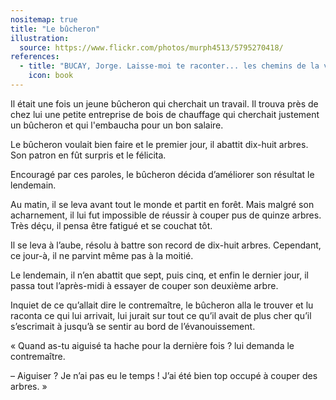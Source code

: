```yaml
---
nositemap: true
title: "Le bûcheron"
illustration:
  source: https://www.flickr.com/photos/murph4513/5795270418/
references:
  - title: "BUCAY, Jorge. Laisse-moi te raconter... les chemins de la vie. Poche. Pocket, 2011. ISBN: 978-2266211338"
    icon: book
---
```


Il était une fois un jeune bûcheron qui cherchait un travail. Il trouva près de chez lui une petite entreprise de bois
de chauffage qui cherchait justement un bûcheron et qui l'embaucha pour un bon salaire.

Le bûcheron voulait bien faire et le premier jour, il abattit dix-huit arbres. Son patron en fût surpris et le félicita.

Encouragé par ces paroles, le bûcheron décida d’améliorer son résultat le lendemain.

Au matin, il se leva avant tout le monde et partit en forêt. Mais malgré son acharnement, il lui fut impossible de
réussir à couper pus de quinze arbres. Très déçu, il pensa être fatigué et se couchat tôt.

Il se leva à l’aube, résolu à battre son record de dix-huit arbres. Cependant, ce jour-à, il ne parvint même pas à la
moitié.

Le lendemain, il n’en abattit que sept, puis cinq, et enfin le dernier jour, il passa tout l’après-midi à essayer de
couper son deuxième arbre.

Inquiet de ce qu’allait dire le contremaître, le bûcheron alla le trouver et lu raconta ce qui lui arrivait, lui jurait
sur tout ce qu’il avait de plus cher qu’il s’escrimait à jusqu’à se sentir au bord de l’évanouissement.

« Quand as-tu aiguisé ta hache pour la dernière fois ? lui demanda le contremaître.

– Aiguiser ? Je n’ai pas eu le temps ! J’ai été bien top occupé à couper des arbres. »
